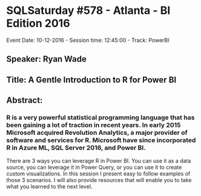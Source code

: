 # SQLSaturday #578 - Atlanta - BI Edition 2016
Event Date: 10-12-2016 - Session time: 12:45:00 - Track: PowerBI
## Speaker: Ryan Wade
## Title: A Gentle Introduction to R for Power BI
## Abstract:
### R is a very powerful statistical programming language that has been gaining a lot of traction in recent years. In early 2015 Microsoft acquired Revolution Analytics, a major provider of software and services for R. Microsoft have since incorporated R in Azure ML, SQL Server 2016, and Power BI. 

There are 3 ways you can leverage R in Power BI. You can use it as a data source, you can leverage it in Power Query, or you can use it to create custom visualizations. In this session I present easy to follow examples of those 3 scenarios. I will also provide resources that will enable you to take what you learned to the next level.
